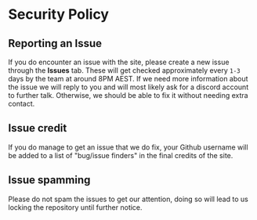 # Security Policy

## Reporting an Issue
If you do encounter an issue with the site, please create a new issue through the **Issues** tab.
These will get checked approximately every `1-3` days by the team at around 8PM AEST.
If we need more information about the issue we will reply to you and will most likely ask for a discord account to further talk.
Otherwise, we should be able to fix it without needing extra contact.

## Issue credit
If you do manage to get an issue that we do fix, your Github username will be added to a list of
"bug/issue finders" in the final credits of the site.

## Issue spamming
Please do not spam the issues to get our attention, doing so will lead to us locking the repository until further notice.
